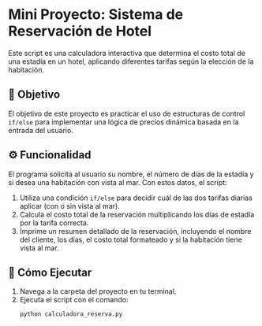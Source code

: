 # Mini Proyecto: Sistema de Reservación de Hotel

Este script es una calculadora interactiva que determina el costo total de una estadía en un hotel, aplicando diferentes tarifas según la elección de la habitación.

## 🎯 Objetivo

El objetivo de este proyecto es practicar el uso de estructuras de control `if/else` para implementar una lógica de precios dinámica basada en la entrada del usuario.

## ⚙️ Funcionalidad

El programa solicita al usuario su nombre, el número de días de la estadía y si desea una habitación con vista al mar. Con estos datos, el script:
1.  Utiliza una condición `if/else` para decidir cuál de las dos tarifas diarias aplicar (con o sin vista al mar).
2.  Calcula el costo total de la reservación multiplicando los días de estadía por la tarifa correcta.
3.  Imprime un resumen detallado de la reservación, incluyendo el nombre del cliente, los días, el costo total formateado y si la habitación tiene vista al mar.

## 🚀 Cómo Ejecutar

1.  Navega a la carpeta del proyecto en tu terminal.
2.  Ejecuta el script con el comando:
    ```bash
    python calculadora_reserva.py
    ```